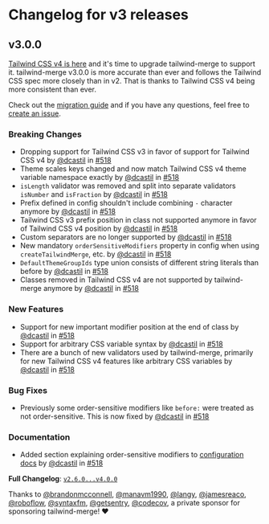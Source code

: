 # Changelog for v3 releases

## v3.0.0

[Tailwind CSS v4 is here](https://tailwindcss.com/blog/tailwindcss-v4) and it's time to upgrade tailwind-merge to support it. tailwind-merge v3.0.0 is more accurate than ever and follows the Tailwind CSS spec more closely than in v2. That is thanks to Tailwind CSS v4 being more consistent than ever.

Check out the [migration guide](./v2-to-v3-migration.md) and if you have any questions, feel free to [create an issue](https://github.com/dcastil/tailwind-merge/issues/new/choose).

### Breaking Changes

- Dropping support for Tailwind CSS v3 in favor of support for Tailwind CSS v4 by [@dcastil](https://github.com/dcastil) in [#518](https://github.com/dcastil/tailwind-merge/pull/518)
- Theme scales keys changed and now match Tailwind CSS v4 theme variable namespace exactly by [@dcastil](https://github.com/dcastil) in [#518](https://github.com/dcastil/tailwind-merge/pull/518)
- `isLength` validator was removed and split into separate validators `isNumber` and `isFraction` by [@dcastil](https://github.com/dcastil) in [#518](https://github.com/dcastil/tailwind-merge/pull/518)
- Prefix defined in config shouldn't include combining `-` character anymore by [@dcastil](https://github.com/dcastil) in [#518](https://github.com/dcastil/tailwind-merge/pull/518)
- Tailwind CSS v3 prefix position in class not supported anymore in favor of Tailwind CSS v4 position by [@dcastil](https://github.com/dcastil) in [#518](https://github.com/dcastil/tailwind-merge/pull/518)
- Custom separators are no longer supported by [@dcastil](https://github.com/dcastil) in [#518](https://github.com/dcastil/tailwind-merge/pull/518)
- New mandatory `orderSensitiveModifiers` property in config when using `createTailwindMerge`, etc. by [@dcastil](https://github.com/dcastil) in [#518](https://github.com/dcastil/tailwind-merge/pull/518)
- `DefaultThemeGroupIds` type union consists of different string literals than before by [@dcastil](https://github.com/dcastil) in [#518](https://github.com/dcastil/tailwind-merge/pull/518)
- Classes removed in Tailwind CSS v4 are not supported by tailwind-merge anymore by [@dcastil](https://github.com/dcastil) in [#518](https://github.com/dcastil/tailwind-merge/pull/518)

### New Features

- Support for new important modifier position at the end of class by [@dcastil](https://github.com/dcastil) in [#518](https://github.com/dcastil/tailwind-merge/pull/518)
- Support for arbitrary CSS variable syntax by [@dcastil](https://github.com/dcastil) in [#518](https://github.com/dcastil/tailwind-merge/pull/518)
- There are a bunch of new validators used by tailwind-merge, primarily for new Tailwind CSS v4 features like arbitrary CSS variables by [@dcastil](https://github.com/dcastil) in [#518](https://github.com/dcastil/tailwind-merge/pull/518)

### Bug Fixes

- Previously some order-sensitive modifiers like `before:` were treated as not order-sensitive. This is now fixed by [@dcastil](https://github.com/dcastil) in [#518](https://github.com/dcastil/tailwind-merge/pull/518)

### Documentation

- Added section explaining order-sensitive modifiers to [configuration docs](../configuration.md#order-sensitive-modifiers) by [@dcastil](https://github.com/dcastil) in [#518](https://github.com/dcastil/tailwind-merge/pull/518)

**Full Changelog**: [`v2.6.0...v4.0.0`](https://github.com/dcastil/tailwind-merge/compare/v2.6.0...v4.0.0)

Thanks to [@brandonmcconnell](https://github.com/brandonmcconnell), [@manavm1990](https://github.com/manavm1990), [@langy](https://github.com/langy), [@jamesreaco](https://github.com/jamesreaco), [@roboflow](https://github.com/roboflow), [@syntaxfm](https://github.com/syntaxfm), [@getsentry](https://github.com/getsentry), [@codecov](https://github.com/codecov), a private sponsor for sponsoring tailwind-merge! ❤️
